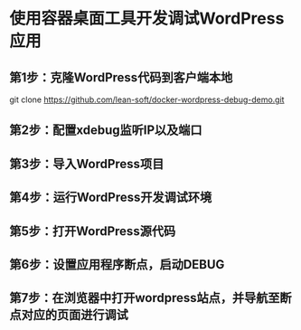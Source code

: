 # 使用容器桌面工具开发调试WordPress应用

## 第1步：克隆WordPress代码到客户端本地
git clone https://github.com/lean-soft/docker-wordpress-debug-demo.git

## 第2步：配置xdebug监听IP以及端口

## 第3步：导入WordPress项目

## 第4步：运行WordPress开发调试环境

## 第5步：打开WordPress源代码

## 第6步：设置应用程序断点，启动DEBUG

## 第7步：在浏览器中打开wordpress站点，并导航至断点对应的页面进行调试
